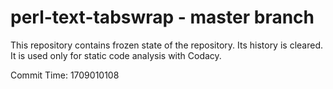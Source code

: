 # perl-text-tabswrap - master branch

This repository contains frozen state of the repository.
Its history is cleared. It is used only for static code
analysis with Codacy.

Commit Time: 1709010108